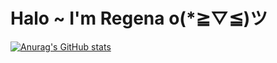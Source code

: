# Halo ~ I'm Regena o(*≧▽≦)ツ

[![Anurag's GitHub stats](https://github-readme-stats.vercel.app/api?username=huynhnlananh)](https://github.com/huynhnlananh/github-readme-stats)
